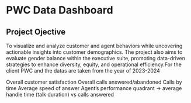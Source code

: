 # PWC Data Dashboard
## Project Ojective
To visualize and analyze customer and agent behaviors while uncovering actionable insights into customer demographics. The project also aims to evaluate gender balance within the executive suite, promoting data-driven strategies to enhance diversity, equity, and operational efficiency.For the client PWC and the datas are taken from the year of 2023-2024

Overall customer satisfaction
Overall calls answered/abandoned
Calls by time
Average speed of answer
Agent’s performance quadrant -> average handle time (talk duration) vs calls answered
